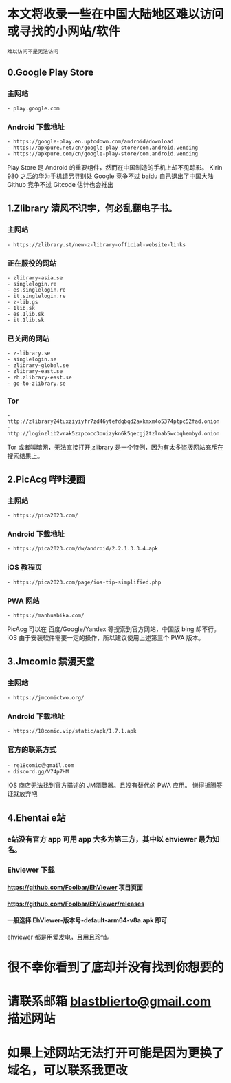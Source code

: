 # 本文将收录一些在中国大陆地区难以访问或寻找的小网站/软件
    难以访问不是无法访问

## 0.Google Play Store
### 主网站
    - play.google.com
### Android 下载地址    
    - https://google-play.en.uptodown.com/android/download
    - https://apkpure.net/cn/google-play-store/com.android.vending
    - https://apkpure.com/cn/google-play-store/com.android.vending

Play Store 是 Android 的重要组件，然而在中国制造的手机上却不见踪影。
Kirin 980 之后的华为手机请另寻别处
Google 竞争不过 baidu 自己退出了中国大陆
Github 竞争不过 Gitcode 估计也会推出

## 1.Zlibrary 清风不识字，何必乱翻电子书。
### 主网站
    - https://zlibrary.st/new-z-library-official-website-links
### 正在服役的网站
    - zlibrary-asia.se
    - singlelogin.re
    - es.singlelogin.re
    - it.singlelogin.re
    - z-lib.gs
    - 1lib.sk
    - es.1lib.sk
    - it.1lib.sk
### 已关闭的网站

    - z-library.se
    - singlelogin.se
    - zlibrary-global.se
    - zlibrary-east.se
    - zh.zlibrary-east.se
    - go-to-zlibrary.se
### Tor
    - http://zlibrary24tuxziyiyfr7zd46ytefdqbqd2axkmxm4o5374ptpc52fad.onion
    - http://loginzlib2vrak5zzpcocc3ouizykn6k5qecgj2tzlnab5wcbqhembyd.onion
    
Tor 或者叫暗网，无法直接打开,zlibrary 是一个特例，因为有太多盗版网站充斥在搜索结果上。


## 2.PicAcg 哔咔漫画
###  主网站
    - https://pica2023.com/
###  Android 下载地址
    - https://pica2023.com/dw/android/2.2.1.3.3.4.apk
###  iOS 教程页
    - https://pica2023.com/page/ios-tip-simplified.php
###  PWA 网站
    - https://manhuabika.com/

PicAcg 可以在 百度/Google/Yandex 等搜索到官方网站，中国版 bing 却不行。    
iOS 由于安装软件需要一定的操作，所以建议使用上述第三个 PWA 版本。

## 3.Jmcomic 禁漫天堂
### 主网站
    - https://jmcomictwo.org/
### Android 下载地址
    - https://18comic.vip/static/apk/1.7.1.apk
### 官方的联系方式
    - re18comic＠gmail.com
    - discord.gg/V74p7HM

iOS 商店无法找到官方描述的 JM瀏覽器。且没有替代的 PWA 应用。
懒得折腾签证就放弃吧

## 4.Ehentai e站
### e站没有官方 app 可用 app 大多为第三方，其中以 ehviewer 最为知名。

### Ehviewer 下载
#### https://github.com/FooIbar/EhViewer 项目页面
#### https://github.com/FooIbar/EhViewer/releases
#### 一般选择 EhViewer-版本号-default-arm64-v8a.apk 即可

ehviewer 都是用爱发电，且用且珍惜。












# 很不幸你看到了底却并没有找到你想要的
# 请联系邮箱 blastblierto@gmail.com 描述网站
# 如果上述网站无法打开可能是因为更换了域名，可以联系我更改

